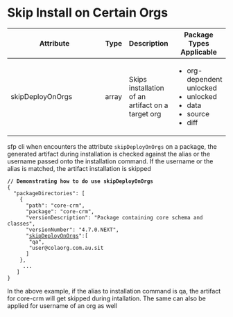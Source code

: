 # Skip Install on Certain Orgs

<table><thead><tr><th width="229">Attribute</th><th>Type</th><th>Description</th><th>Package Types Applicable</th></tr></thead><tbody><tr><td>skipDeployOnOrgs</td><td>array</td><td>Skips installation of an artifact on a target org</td><td><p></p><ul><li>org-dependent unlocked</li><li>unlocked</li><li>data</li><li>source</li><li>diff</li></ul></td></tr></tbody></table>



sfp cli when encounters the attribute `skipDeployOnOrgs` on a package, the generated artifact during installation is checked against the alias or the username passed onto the installation command. If the username or the alias is matched, the artifact installation is skipped



<pre class="language-json"><code class="lang-json"><strong>// Demonstrating how to do use skipDeployOnOrgs
</strong>{
  "packageDirectories": [
    {
      "path": "core-crm",
      "package": "core-crm",
      "versionDescription": "Package containing core schema and classes",
      "versionNumber": "4.7.0.NEXT",
      "<a data-footnote-ref href="#user-content-fn-1">skipDeployOnOrgs</a>":[
       "qa",
       "user@colaorg.com.au.sit
      ]
    },
     ...
   ]
}
</code></pre>

In the above example, if the alias to installation command is qa, the artifact for core-crm will get skipped during intallation. The same can also be applied for username of an org as well

[^1]: use skipDeployOnOrgs to skip installation  to specific orgs
